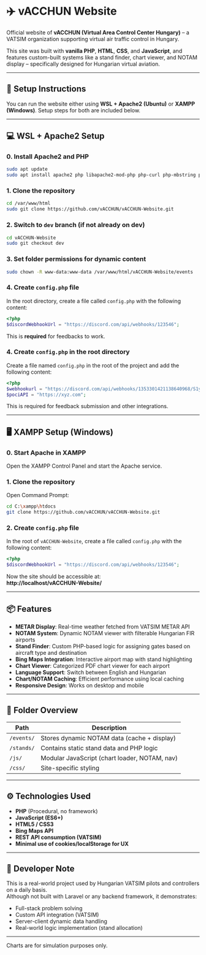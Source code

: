 # ✈️ vACCHUN Website

Official website of **vACCHUN (Virtual Area Control Center Hungary)** – a VATSIM organization supporting virtual air traffic control in Hungary.

This site was built with **vanilla PHP**, **HTML**, **CSS**, and **JavaScript**, and features custom-built systems like a stand finder, chart viewer, and NOTAM display – specifically designed for Hungarian virtual aviation.

---

## 🔧 Setup Instructions

You can run the website either using **WSL + Apache2 (Ubuntu)** or **XAMPP (Windows)**. Setup steps for both are included below.

---

## 💻 WSL + Apache2 Setup

### 0. Install Apache2 and PHP

```bash
sudo apt update
sudo apt install apache2 php libapache2-mod-php php-curl php-mbstring php-xml php-mysql unzip
```

### 1. Clone the repository

```bash
cd /var/www/html
sudo git clone https://github.com/vACCHUN/vACCHUN-Website.git
```

### 2. Switch to `dev` branch (if not already on dev)

```bash
cd vACCHUN-Website
sudo git checkout dev
```

### 3. Set folder permissions for dynamic content

```bash
sudo chown -R www-data:www-data /var/www/html/vACCHUN-Website/events
```

### 4. Create `config.php` file

In the root directory, create a file called `config.php` with the following content:

```php
<?php
$discordWebhookUrl = "https://discord.com/api/webhooks/123546";
```

This is **required** for feedbacks to work.



### 4. Create `config.php` in the root directory

Create a file named `config.php` in the root of the project and add the following content:

```php
<?php
$webhookurl = "https://discord.com/api/webhooks/1353301421138640968/S1y1poUTjWs--iJTiB56out9Ci7E-iNAQbdaaDo2BvD5zI4PuAy6VH0zIAuL6UP39QZO";
$pociAPI = "https://xyz.com";
```

This is required for feedback submission and other integrations.


---

## 🖥️ XAMPP Setup (Windows)

### 0. Start Apache in XAMPP

Open the XAMPP Control Panel and start the Apache service.

### 1. Clone the repository

Open Command Prompt:

```bash
cd C:\xampp\htdocs
git clone https://github.com/vACCHUN/vACCHUN-Website.git
```

### 2. Create `config.php` file

In the root of `vACCHUN-Website`, create a file called `config.php` with the following content:

```php
<?php
$discordWebhookUrl = "https://discord.com/api/webhooks/123546";
```

Now the site should be accessible at:  
**http://localhost/vACCHUN-Website/**

---

## 📦 Features

- **METAR Display**: Real-time weather fetched from VATSIM METAR API  
- **NOTAM System**: Dynamic NOTAM viewer with filterable Hungarian FIR airports  
- **Stand Finder**: Custom PHP-based logic for assigning gates based on aircraft type and destination  
- **Bing Maps Integration**: Interactive airport map with stand highlighting  
- **Chart Viewer**: Categorized PDF chart viewer for each airport  
- **Language Support**: Switch between English and Hungarian  
- **Chart/NOTAM Caching**: Efficient performance using local caching  
- **Responsive Design**: Works on desktop and mobile

---

## 📁 Folder Overview

| Path                          | Description                                      |
|-------------------------------|--------------------------------------------------|
| `/events/`                    | Stores dynamic NOTAM data (cache + display)     |
| `/stands/`                    | Contains static stand data and PHP logic        |
| `/js/`                        | Modular JavaScript (chart loader, NOTAM, nav)   |
| `/css/`                       | Site-specific styling                           |

---

## ⚙️ Technologies Used

- **PHP** (Procedural, no framework)
- **JavaScript (ES6+)**
- **HTML5 / CSS3**
- **Bing Maps API**
- **REST API consumption (VATSIM)**
- **Minimal use of cookies/localStorage for UX**

---

## 🧪 Developer Note

This is a real-world project used by Hungarian VATSIM pilots and controllers on a daily basis.  
Although not built with Laravel or any backend framework, it demonstrates:

- Full-stack problem solving
- Custom API integration (VATSIM)
- Server-client dynamic data handling
- Real-world logic implementation (stand allocation)

---

Charts are for simulation purposes only.
